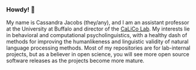 ### Howdy! 👋

My name is Cassandra Jacobs (they/any), and I am an assistant professor at the University at Buffalo and director of the [CaLiCo Lab](https://github.com/calicolab).  My interests lie in behavioral and computational psycholinguistics, with a healthy dash of methods for improving the humanlikeness and linguistic validity of natural language processing methods. Most of my repositories are for lab-internal projects, but as a believer in open science, you will see more open source software releases as the projects become more mature. 
